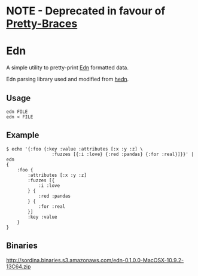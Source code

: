 

# NOTE - Deprecated in favour of [Pretty-Braces](https://github.com/sordina/prettybraces)

# Edn

A simple utility to pretty-print [Edn](https://github.com/edn-format/edn) formatted data.

Edn parsing library used and modified from [hedn](https://bitbucket.org/dpwiz/hedn).

## Usage

	edn FILE
	edn < FILE

## Example

	$ echo '{:foo {:key :value :attributes [:x :y :z] \ 
					 :fuzzes [{:i :love} {:red :pandas} {:for :real}]}}' | edn
	{
		:foo {
			:attributes [:x :y :z]
			:fuzzes [{
				:i :love
			} {
				:red :pandas
			} {
				:for :real
			}]
			:key :value
		}
	}

## Binaries

<http://sordina.binaries.s3.amazonaws.com/edn-0.1.0.0-MacOSX-10.9.2-13C64.zip>
